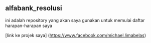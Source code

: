 ## alfabank_resolusi
ini adalah repository yang akan saya gunakan untuk memulai daftar harapan-harapan saya

[link ke projek saya] (https://www.facebook.com/michael.limabelas) 

